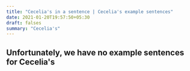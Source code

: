 ```yaml
---
title: "Cecelia's in a sentence | Cecelia's example sentences"
date: 2021-01-20T19:57:50+05:30
draft: falses
summary: "Cecelia's"
---
```

## Unfortunately, we have no example sentences for Cecelia's                 
